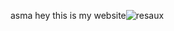 asma
hey this is  my website![resaux](https://github.com/asma-grichi/https.grichiwebsite/assets/115949194/ec6b98e6-b044-409e-9ee3-65bc7e1f7f9a)
